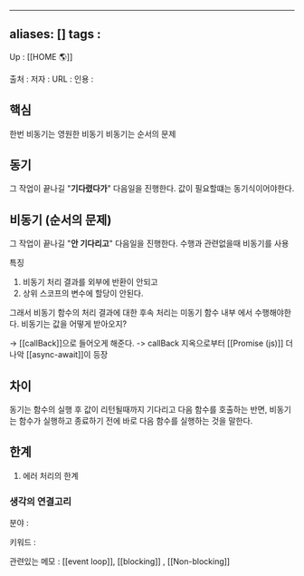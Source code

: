 
---
aliases: []
tags : 
---
Up : [[HOME 🌎]]

출처 :
저자 :
URL : 
인용 : 

## 핵심
한번 비동기는 영원한 비동기
비동기는 순서의 문제

## 동기
그 작업이 끝나길 "**기다렸다가**" 다음일을 진행한다.
값이 필요할떄는 동기식이어야한다. 


## 비동기 (순서의 문제)
그 작업이 끝나길 "**안 기다리고**" 다음일을 진행한다. 
수행과 관련없을때 비동기를 사용 

특징 
1. 비동기 처리 결과를 외부에 반환이 안되고
2. 상위 스코프의 변수에 할당이 안된다. 

그래서 비동기 함수의 처리 결과에 대한 후속 처리는 미동기 함수 내부 에서 수행해야한다. 
비동기는 값을 어떻게 받아오지? 

-> [[callBack]]으로 들어오게 해준다.
-> callBack 지옥으로부터 [[Promise (js)]] 더 나악 [[async-await]]이 등장

## 차이 
동기는 함수의 실행 후 값이 리턴될때까지 기다리고 다음 함수를 호출하는 반면, 비동기는 함수가 실행하고 종료하기 전에 바로 다음 함수를 실행하는 것을 말한다. 

## 한계 
1. 에러 처리의 한계 



### 생각의 연결고리
분야 :

키워드 :

관련있는 메모 : [[event loop]], [[blocking]] , [[Non-blocking]]
